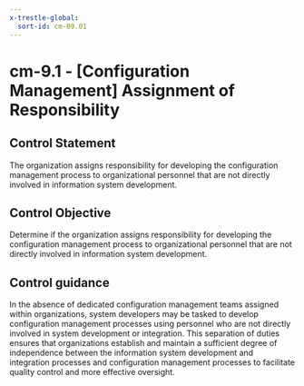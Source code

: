 ```yaml
---
x-trestle-global:
  sort-id: cm-09.01
---
```


# cm-9.1 - \[Configuration Management\] Assignment of Responsibility

## Control Statement

The organization assigns responsibility for developing the configuration management process to organizational personnel that are not directly involved in information system development.

## Control Objective

Determine if the organization assigns responsibility for developing the configuration management process to organizational personnel that are not directly involved in information system development.

## Control guidance

In the absence of dedicated configuration management teams assigned within organizations, system developers may be tasked to develop configuration management processes using personnel who are not directly involved in system development or integration. This separation of duties ensures that organizations establish and maintain a sufficient degree of independence between the information system development and integration processes and configuration management processes to facilitate quality control and more effective oversight.
